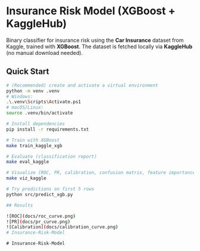 # Insurance Risk Model (XGBoost + KaggleHub)

Binary classifier for insurance risk using the **Car Insurance** dataset from Kaggle, trained with **XGBoost**.
The dataset is fetched locally via **KaggleHub** (no manual download needed).

## Quick Start

```bash
# (Recommended) create and activate a virtual environment
python -m venv .venv
# Windows:
.\.venv\Scripts\Activate.ps1
# macOS/Linux:
source .venv/bin/activate

# Install dependencies
pip install -r requirements.txt

# Train with XGBoost
make train_kaggle_xgb

# Evaluate (classification report)
make eval_kaggle

# Visualize (ROC, PR, calibration, confusion matrix, feature importance, lift/gain)
make viz_kaggle

# Try predictions on first 5 rows
python src/predict_xgb.py

## Results

![ROC](docs/roc_curve.png)
![PR](docs/pr_curve.png)
![Calibration](docs/calibration_curve.png)
#   I n s u r a n c e - R i s k - M o d e l 
 
 #   I n s u r a n c e - R i s k - M o d e l 
 
 